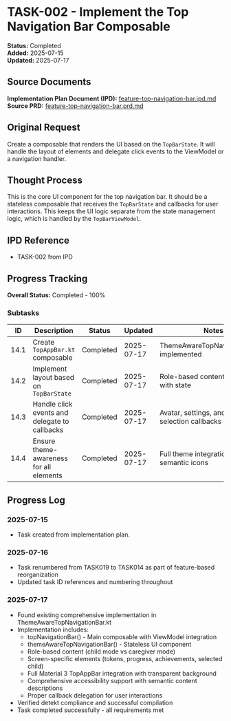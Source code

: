 # TASK-002 - Implement the Top Navigation Bar Composable

**Status:** Completed  
**Added:** 2025-07-15  
**Updated:** 2025-07-17

## Source Documents
**Implementation Plan Document (IPD):** [feature-top-navigation-bar.ipd.md](../feature-top-navigation-bar.ipd.md)
**Source PRD:** [feature-top-navigation-bar.prd.md](../../../docs/product-requirements-documents/feature-top-navigation-bar.prd.md)

## Original Request
Create a composable that renders the UI based on the `TopBarState`. It will handle the layout of elements and delegate click events to the ViewModel or a navigation handler.

## Thought Process
This is the core UI component for the top navigation bar. It should be a stateless composable that receives the `TopBarState` and callbacks for user interactions. This keeps the UI logic separate from the state management logic, which is handled by the `TopBarViewModel`.

## IPD Reference
- TASK-002 from IPD

## Progress Tracking
**Overall Status:** Completed - 100%

### Subtasks
| ID | Description | Status | Updated | Notes |
|----|-------------|--------|---------|-------|
| 14.1 | Create `TopAppBar.kt` composable | Completed | 2025-07-17 | ThemeAwareTopNavigationBar.kt implemented |
| 14.2 | Implement layout based on `TopBarState` | Completed | 2025-07-17 | Role-based content rendering with state |
| 14.3 | Handle click events and delegate to callbacks | Completed | 2025-07-17 | Avatar, settings, and child selection callbacks |
| 14.4 | Ensure theme-awareness for all elements | Completed | 2025-07-17 | Full theme integration with semantic icons |

## Progress Log
### 2025-07-15
- Task created from implementation plan.

### 2025-07-16
- Task renumbered from TASK019 to TASK014 as part of feature-based reorganization
- Updated task ID references and numbering throughout

### 2025-07-17
- Found existing comprehensive implementation in ThemeAwareTopNavigationBar.kt
- Implementation includes:
  - topNavigationBar() - Main composable with ViewModel integration
  - themeAwareTopNavigationBar() - Stateless UI component
  - Role-based content (child mode vs caregiver mode)
  - Screen-specific elements (tokens, progress, achievements, selected child)
  - Full Material 3 TopAppBar integration with transparent background
  - Comprehensive accessibility support with semantic content descriptions
  - Proper callback delegation for user interactions
- Verified detekt compliance and successful compilation
- Task completed successfully - all requirements met
